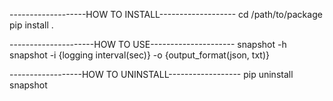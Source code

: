 -------------------HOW TO INSTALL-------------------
cd /path/to/package
pip install .

---------------------HOW TO USE---------------------
snapshot -h
snapshot -i {logging interval(sec)} -o {output_format(json, txt)}

------------------HOW TO UNINSTALL------------------
pip uninstall snapshot